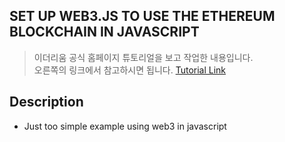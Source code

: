 ## SET UP WEB3.JS TO USE THE ETHEREUM BLOCKCHAIN IN JAVASCRIPT

> 이더리움 공식 홈페이지 튜토리얼을 보고 작업한 내용입니다. <br>오른쪽의 링크에서 참고하시면 됩니다. [Tutorial Link](https://ethereum.org/en/developers/tutorials/set-up-web3js-to-use-ethereum-in-javascript/)

## Description

- Just too simple example using web3 in javascript
